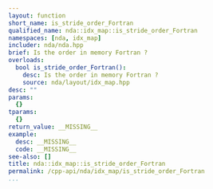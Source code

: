 ```yaml
---
layout: function
short_name: is_stride_order_Fortran
qualified_name: nda::idx_map::is_stride_order_Fortran
namespaces: [nda, idx_map]
includer: nda/nda.hpp
brief: Is the order in memory Fortran ?
overloads:
  bool is_stride_order_Fortran():
    desc: Is the order in memory Fortran ?
    source: nda/layout/idx_map.hpp
desc: ""
params:
  {}
tparams:
  {}
return_value: __MISSING__
example:
  desc: __MISSING__
  code: __MISSING__
see-also: []
title: nda::idx_map::is_stride_order_Fortran
permalink: /cpp-api/nda/idx_map/is_stride_order_Fortran
...
```



